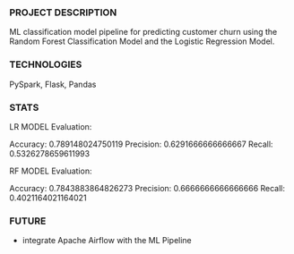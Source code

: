 ### PROJECT DESCRIPTION

ML classification model pipeline for predicting customer churn using the Random Forest Classification Model and the Logistic Regression Model.

### TECHNOLOGIES

PySpark, Flask, Pandas

### STATS

LR MODEL Evaluation:

Accuracy: 0.789148024750119
Precision: 0.6291666666666667
Recall: 0.5326278659611993

RF MODEL Evaluation:

Accuracy: 0.7843883864826273
Precision: 0.6666666666666666
Recall: 0.4021164021164021

### FUTURE

- integrate Apache Airflow with the ML Pipeline